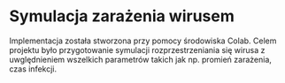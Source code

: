 # Symulacja zarażenia wirusem
Implementacja została stworzona przy pomocy środowiska Colab. Celem projektu było przygotowanie symulacji rozprzestrzeniania się wirusa z uwględnieniem wszelkich parametrów takich jak np. promień zarażenia, czas infekcji.
